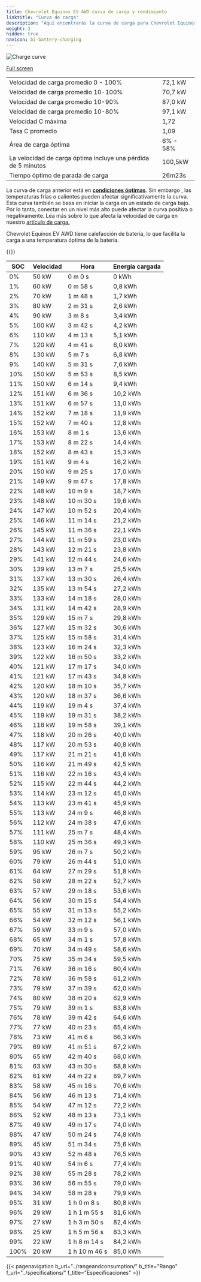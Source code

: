 ```yaml
---
title: Chevrolet Equinox EV AWD curva de carga y rendimiento
linktitle: "Curva de carga"
description: "Aquí encontrarás la curva de carga para Chevrolet Equinox EV AWD."
weight: 3
hidden: true
navicon: bi-battery-charging
---
```

<!-- markdownlint-disable MD033 -->
<img src="/images/models/chevrolet/equinox_ev/equinox_ev_awd/chargingcurve.svg" alt="Charge curve" class="img-fluid">

[Full screen](/images/models/chevrolet/equinox_ev/equinox_ev_awd/chargingcurve.svg)


<table class="table table-striped border">
<tbody>
<tr>
<td>Velocidad de carga promedio 0 - 100%</td><td>72,1 kW</td>
</tr>
<tr>
<td>Velocidad de carga promedio 10-100%</td><td>70,7 kW</td>
</tr>
<tr>
<td>Velocidad de carga promedio 10-90%</td><td>87,0 kW</td>
</tr>
<tr>
<td>Velocidad de carga promedio 10-80%</td><td>97,1 kW</td>
</tr>
<tr>
<td>Velocidad C máxima</td><td>1,72</td>
</tr>
<tr>
<td>Tasa C promedio</td><td>1,09</td>
</tr>
<tr>
<td>Área de carga óptima</td><td>6% - 58%</td>
</tr>
<tr>
<td>La velocidad de carga óptima incluye una pérdida de 5 minutos</td><td>100,5kW</td>
</tr>
<tr>
<td>Tiempo óptimo de parada de carga</td><td>26m23s</td>
</tr>
</tbody>
</table>


La curva de carga anterior está en **[condiciones óptimas](../../../../../technology/battery/charging/#temperatura)**. Sin embargo , las temperaturas frías o calientes pueden afectar significativamente la curva. Esta curva también se basa en iniciar la carga en un estado de carga bajo. Por lo tanto, conectar en un nivel más alto puede afectar la curva positiva o negativamente. Lea más sobre lo que afecta la velocidad de carga en nuestro [artículo de carga.](../../../../../technology/battery/charging/)


Chevrolet Equinox EV AWD tiene calefacción de batería, lo que facilita la carga a una temperatura óptima de la batería.


{{<evkxdisplayaddarticle />}}
<table class="table table-striped border">
<thead>
<tr><th>SOC</th><th>Velocidad</th><th>Hora</th><th>Energía cargada</th></tr>
</thead>
<tbody>
<tr>
<td>0%</td><td>50 kW</td><td> 0 m 0 s </td><td>0 kWh </td>
</tr>
<tr>
<td>1%</td><td>60 kW</td><td> 0 m 58 s </td><td>0,8 kWh </td>
</tr>
<tr>
<td>2%</td><td>70 kW</td><td> 1 m 48 s </td><td>1,7 kWh </td>
</tr>
<tr>
<td>3%</td><td>80 kW</td><td> 2 m 31 s </td><td>2,6 kWh </td>
</tr>
<tr>
<td>4%</td><td>90 kW</td><td> 3 m 8 s </td><td>3,4 kWh </td>
</tr>
<tr>
<td>5%</td><td>100 kW</td><td> 3 m 42 s </td><td>4,2 kWh </td>
</tr>
<tr>
<td>6%</td><td>110 kW</td><td> 4 m 13 s </td><td>5,1 kWh </td>
</tr>
<tr>
<td>7%</td><td>120 kW</td><td> 4 m 41 s </td><td>6,0 kWh </td>
</tr>
<tr>
<td>8%</td><td>130 kW</td><td> 5 m 7 s </td><td>6,8 kWh </td>
</tr>
<tr>
<td>9%</td><td>140 kW</td><td> 5 m 31 s </td><td>7,6 kWh </td>
</tr>
<tr>
<td>10%</td><td>150 kW</td><td> 5 m 53 s </td><td>8,5 kWh </td>
</tr>
<tr>
<td>11%</td><td>150 kW</td><td> 6 m 14 s </td><td>9,4 kWh </td>
</tr>
<tr>
<td>12%</td><td>151 kW</td><td> 6 m 36 s </td><td>10,2 kWh </td>
</tr>
<tr>
<td>13%</td><td>151 kW</td><td> 6 m 57 s </td><td>11,0 kWh </td>
</tr>
<tr>
<td>14%</td><td>152 kW</td><td> 7 m 18 s </td><td>11,9 kWh </td>
</tr>
<tr>
<td>15%</td><td>152 kW</td><td> 7 m 40 s </td><td>12,8 kWh </td>
</tr>
<tr>
<td>16%</td><td>153 kW</td><td> 8 m 1 s </td><td>13,6 kWh </td>
</tr>
<tr>
<td>17%</td><td>153 kW</td><td> 8 m 22 s </td><td>14,4 kWh </td>
</tr>
<tr>
<td>18%</td><td>152 kW</td><td> 8 m 43 s </td><td>15,3 kWh </td>
</tr>
<tr>
<td>19%</td><td>151 kW</td><td> 9 m 4 s </td><td>16,2 kWh </td>
</tr>
<tr>
<td>20%</td><td>150 kW</td><td> 9 m 25 s </td><td>17,0 kWh </td>
</tr>
<tr>
<td>21%</td><td>149 kW</td><td> 9 m 47 s </td><td>17,8 kWh </td>
</tr>
<tr>
<td>22%</td><td>148 kW</td><td> 10 m 9 s </td><td>18,7 kWh </td>
</tr>
<tr>
<td>23%</td><td>148 kW</td><td> 10 m 30 s </td><td>19,6 kWh </td>
</tr>
<tr>
<td>24%</td><td>147 kW</td><td> 10 m 52 s </td><td>20,4 kWh </td>
</tr>
<tr>
<td>25%</td><td>146 kW</td><td> 11 m 14 s </td><td>21,2 kWh </td>
</tr>
<tr>
<td>26%</td><td>145 kW</td><td> 11 m 36 s </td><td>22,1 kWh </td>
</tr>
<tr>
<td>27%</td><td>144 kW</td><td> 11 m 59 s </td><td>23,0 kWh </td>
</tr>
<tr>
<td>28%</td><td>143 kW</td><td> 12 m 21 s </td><td>23,8 kWh </td>
</tr>
<tr>
<td>29%</td><td>141 kW</td><td> 12 m 44 s </td><td>24,6 kWh </td>
</tr>
<tr>
<td>30%</td><td>139 kW</td><td> 13 m 7 s </td><td>25,5 kWh </td>
</tr>
<tr>
<td>31%</td><td>137 kW</td><td> 13 m 30 s </td><td>26,4 kWh </td>
</tr>
<tr>
<td>32%</td><td>135 kW</td><td> 13 m 54 s </td><td>27,2 kWh </td>
</tr>
<tr>
<td>33%</td><td>133 kW</td><td> 14 m 18 s </td><td>28,0 kWh </td>
</tr>
<tr>
<td>34%</td><td>131 kW</td><td> 14 m 42 s </td><td>28,9 kWh </td>
</tr>
<tr>
<td>35%</td><td>129 kW</td><td> 15 m 7 s </td><td>29,8 kWh </td>
</tr>
<tr>
<td>36%</td><td>127 kW</td><td> 15 m 32 s </td><td>30,6 kWh </td>
</tr>
<tr>
<td>37%</td><td>125 kW</td><td> 15 m 58 s </td><td>31,4 kWh </td>
</tr>
<tr>
<td>38%</td><td>123 kW</td><td> 16 m 24 s </td><td>32,3 kWh </td>
</tr>
<tr>
<td>39%</td><td>122 kW</td><td> 16 m 50 s </td><td>33,2 kWh </td>
</tr>
<tr>
<td>40%</td><td>121 kW</td><td> 17 m 17 s </td><td>34,0 kWh </td>
</tr>
<tr>
<td>41%</td><td>121 kW</td><td> 17 m 43 s </td><td>34,8 kWh </td>
</tr>
<tr>
<td>42%</td><td>120 kW</td><td> 18 m 10 s </td><td>35,7 kWh </td>
</tr>
<tr>
<td>43%</td><td>120 kW</td><td> 18 m 37 s </td><td>36,6 kWh </td>
</tr>
<tr>
<td>44%</td><td>119 kW</td><td> 19 m 4 s </td><td>37,4 kWh </td>
</tr>
<tr>
<td>45%</td><td>119 kW</td><td> 19 m 31 s </td><td>38,2 kWh </td>
</tr>
<tr>
<td>46%</td><td>118 kW</td><td> 19 m 58 s </td><td>39,1 kWh </td>
</tr>
<tr>
<td>47%</td><td>118 kW</td><td> 20 m 26 s </td><td>40,0 kWh </td>
</tr>
<tr>
<td>48%</td><td>117 kW</td><td> 20 m 53 s </td><td>40,8 kWh </td>
</tr>
<tr>
<td>49%</td><td>117 kW</td><td> 21 m 21 s </td><td>41,6 kWh </td>
</tr>
<tr>
<td>50%</td><td>116 kW</td><td> 21 m 49 s </td><td>42,5 kWh </td>
</tr>
<tr>
<td>51%</td><td>116 kW</td><td> 22 m 16 s </td><td>43,4 kWh </td>
</tr>
<tr>
<td>52%</td><td>115 kW</td><td> 22 m 44 s </td><td>44,2 kWh </td>
</tr>
<tr>
<td>53%</td><td>114 kW</td><td> 23 m 12 s </td><td>45,0 kWh </td>
</tr>
<tr>
<td>54%</td><td>113 kW</td><td> 23 m 41 s </td><td>45,9 kWh </td>
</tr>
<tr>
<td>55%</td><td>113 kW</td><td> 24 m 9 s </td><td>46,8 kWh </td>
</tr>
<tr>
<td>56%</td><td>112 kW</td><td> 24 m 38 s </td><td>47,6 kWh </td>
</tr>
<tr>
<td>57%</td><td>111 kW</td><td> 25 m 7 s </td><td>48,4 kWh </td>
</tr>
<tr>
<td>58%</td><td>110 kW</td><td> 25 m 36 s </td><td>49,3 kWh </td>
</tr>
<tr>
<td>59%</td><td>95 kW</td><td> 26 m 7 s </td><td>50,2 kWh </td>
</tr>
<tr>
<td>60%</td><td>79 kW</td><td> 26 m 44 s </td><td>51,0 kWh </td>
</tr>
<tr>
<td>61%</td><td>64 kW</td><td> 27 m 29 s </td><td>51,8 kWh </td>
</tr>
<tr>
<td>62%</td><td>58 kW</td><td> 28 m 22 s </td><td>52,7 kWh </td>
</tr>
<tr>
<td>63%</td><td>57 kW</td><td> 29 m 18 s </td><td>53,6 kWh </td>
</tr>
<tr>
<td>64%</td><td>56 kW</td><td> 30 m 15 s </td><td>54,4 kWh </td>
</tr>
<tr>
<td>65%</td><td>55 kW</td><td> 31 m 13 s </td><td>55,2 kWh </td>
</tr>
<tr>
<td>66%</td><td>54 kW</td><td> 32 m 12 s </td><td>56,1 kWh </td>
</tr>
<tr>
<td>67%</td><td>59 kW</td><td> 33 m 9 s </td><td>57,0 kWh </td>
</tr>
<tr>
<td>68%</td><td>65 kW</td><td> 34 m 1 s </td><td>57,8 kWh </td>
</tr>
<tr>
<td>69%</td><td>70 kW</td><td> 34 m 49 s </td><td>58,6 kWh </td>
</tr>
<tr>
<td>70%</td><td>75 kW</td><td> 35 m 34 s </td><td>59,5 kWh </td>
</tr>
<tr>
<td>71%</td><td>76 kW</td><td> 36 m 16 s </td><td>60,4 kWh </td>
</tr>
<tr>
<td>72%</td><td>78 kW</td><td> 36 m 58 s </td><td>61,2 kWh </td>
</tr>
<tr>
<td>73%</td><td>79 kW</td><td> 37 m 39 s </td><td>62,0 kWh </td>
</tr>
<tr>
<td>74%</td><td>80 kW</td><td> 38 m 20 s </td><td>62,9 kWh </td>
</tr>
<tr>
<td>75%</td><td>79 kW</td><td> 39 m 1 s </td><td>63,8 kWh </td>
</tr>
<tr>
<td>76%</td><td>78 kW</td><td> 39 m 42 s </td><td>64,6 kWh </td>
</tr>
<tr>
<td>77%</td><td>77 kW</td><td> 40 m 23 s </td><td>65,4 kWh </td>
</tr>
<tr>
<td>78%</td><td>73 kW</td><td> 41 m 6 s </td><td>66,3 kWh </td>
</tr>
<tr>
<td>79%</td><td>69 kW</td><td> 41 m 51 s </td><td>67,2 kWh </td>
</tr>
<tr>
<td>80%</td><td>65 kW</td><td> 42 m 40 s </td><td>68,0 kWh </td>
</tr>
<tr>
<td>81%</td><td>63 kW</td><td> 43 m 30 s </td><td>68,8 kWh </td>
</tr>
<tr>
<td>82%</td><td>61 kW</td><td> 44 m 22 s </td><td>69,7 kWh </td>
</tr>
<tr>
<td>83%</td><td>58 kW</td><td> 45 m 16 s </td><td>70,6 kWh </td>
</tr>
<tr>
<td>84%</td><td>56 kW</td><td> 46 m 13 s </td><td>71,4 kWh </td>
</tr>
<tr>
<td>85%</td><td>54 kW</td><td> 47 m 12 s </td><td>72,2 kWh </td>
</tr>
<tr>
<td>86%</td><td>52 kW</td><td> 48 m 13 s </td><td>73,1 kWh </td>
</tr>
<tr>
<td>87%</td><td>49 kW</td><td> 49 m 17 s </td><td>74,0 kWh </td>
</tr>
<tr>
<td>88%</td><td>47 kW</td><td> 50 m 24 s </td><td>74,8 kWh </td>
</tr>
<tr>
<td>89%</td><td>45 kW</td><td> 51 m 34 s </td><td>75,6 kWh </td>
</tr>
<tr>
<td>90%</td><td>43 kW</td><td> 52 m 48 s </td><td>76,5 kWh </td>
</tr>
<tr>
<td>91%</td><td>40 kW</td><td> 54 m 6 s </td><td>77,4 kWh </td>
</tr>
<tr>
<td>92%</td><td>38 kW</td><td> 55 m 28 s </td><td>78,2 kWh </td>
</tr>
<tr>
<td>93%</td><td>36 kW</td><td> 56 m 55 s </td><td>79,0 kWh </td>
</tr>
<tr>
<td>94%</td><td>34 kW</td><td> 58 m 28 s </td><td>79,9 kWh </td>
</tr>
<tr>
<td>95%</td><td>31 kW</td><td>1 h 0 m 8 s </td><td>80,8 kWh </td>
</tr>
<tr>
<td>96%</td><td>29 kW</td><td>1 h 1 m 55 s </td><td>81,6 kWh </td>
</tr>
<tr>
<td>97%</td><td>27 kW</td><td>1 h 3 m 50 s </td><td>82,4 kWh </td>
</tr>
<tr>
<td>98%</td><td>25 kW</td><td>1 h 5 m 56 s </td><td>83,3 kWh </td>
</tr>
<tr>
<td>99%</td><td>22 kW</td><td>1 h 8 m 14 s </td><td>84,2 kWh </td>
</tr>
<tr>
<td>100%</td><td>20 kW</td><td>1 h 10 m 46 s </td><td>85,0 kWh </td>
</tr>
</tbody>
</table>


{{< pagenavigation b_url="../rangeandconsumption/" b_title="Rango" f_url="../specifications/" f_title="Especificaciones" >}}
